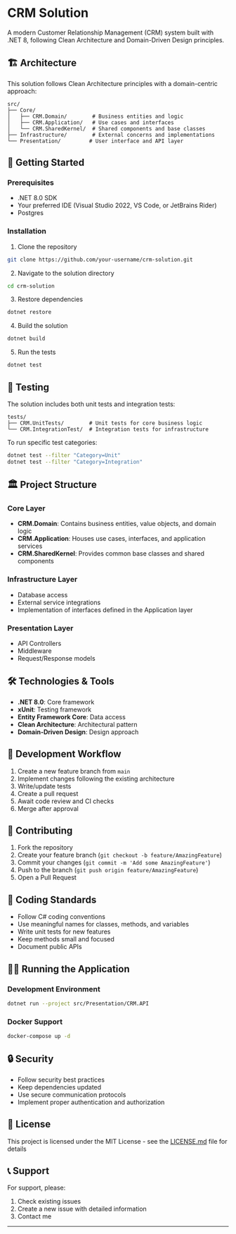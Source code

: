# CRM Solution

A modern Customer Relationship Management (CRM) system built with .NET 8, following Clean Architecture and Domain-Driven Design principles.

## 🏗️ Architecture

This solution follows Clean Architecture principles with a domain-centric approach:

```plaintext
src/
├── Core/
│   ├── CRM.Domain/        # Business entities and logic
│   ├── CRM.Application/   # Use cases and interfaces
│   └── CRM.SharedKernel/  # Shared components and base classes
├── Infrastructure/        # External concerns and implementations
└── Presentation/         # User interface and API layer
```

## 🚀 Getting Started

### Prerequisites

- .NET 8.0 SDK
- Your preferred IDE (Visual Studio 2022, VS Code, or JetBrains Rider)
- Postgres

### Installation

1. Clone the repository
```bash
git clone https://github.com/your-username/crm-solution.git
```

2. Navigate to the solution directory
```bash
cd crm-solution
```

3. Restore dependencies
```bash
dotnet restore
```

4. Build the solution
```bash
dotnet build
```

5. Run the tests
```bash
dotnet test
```

## 🧪 Testing

The solution includes both unit tests and integration tests:

```plaintext
tests/
├── CRM.UnitTests/        # Unit tests for core business logic
└── CRM.IntegrationTest/  # Integration tests for infrastructure
```

To run specific test categories:
```bash
dotnet test --filter "Category=Unit"
dotnet test --filter "Category=Integration"
```

## 🏛️ Project Structure

### Core Layer

- **CRM.Domain**: Contains business entities, value objects, and domain logic
- **CRM.Application**: Houses use cases, interfaces, and application services
- **CRM.SharedKernel**: Provides common base classes and shared components

### Infrastructure Layer

- Database access
- External service integrations
- Implementation of interfaces defined in the Application layer

### Presentation Layer

- API Controllers
- Middleware
- Request/Response models

## 🛠️ Technologies & Tools

- **.NET 8.0**: Core framework
- **xUnit**: Testing framework
- **Entity Framework Core**: Data access
- **Clean Architecture**: Architectural pattern
- **Domain-Driven Design**: Design approach

## 🔄 Development Workflow

1. Create a new feature branch from `main`
2. Implement changes following the existing architecture
3. Write/update tests
4. Create a pull request
5. Await code review and CI checks
6. Merge after approval

## 🤝 Contributing

1. Fork the repository
2. Create your feature branch (`git checkout -b feature/AmazingFeature`)
3. Commit your changes (`git commit -m 'Add some AmazingFeature'`)
4. Push to the branch (`git push origin feature/AmazingFeature`)
5. Open a Pull Request

## 📝 Coding Standards

- Follow C# coding conventions
- Use meaningful names for classes, methods, and variables
- Write unit tests for new features
- Keep methods small and focused
- Document public APIs

## 🏃‍♂️ Running the Application

### Development Environment
```bash
dotnet run --project src/Presentation/CRM.API
```

### Docker Support
```bash
docker-compose up -d
```

## 🔒 Security

- Follow security best practices
- Keep dependencies updated
- Use secure communication protocols
- Implement proper authentication and authorization

## 📄 License

This project is licensed under the MIT License - see the [LICENSE.md](LICENSE.md) file for details

## 📞 Support

For support, please:
1. Check existing issues
2. Create a new issue with detailed information
3. Contact me

---
